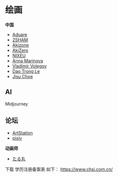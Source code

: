 # 绘画

**中国**

- [Aduare](https://twitter.com/Aduare_rp)
- [2SHAM](https://www.pixiv.net/users/43104406)
- [Akizone](https://www.pixiv.net/users/2156525)
- [AkiZero](https://linktr.ee/AkiZero)
- [NIXEU](https://twitter.com/N_I_X_E_U)
- [Anna Marinova](https://art-icon.com/en/artists/marinova-anna/)
- [Vladimir Volegov](https://volegov.com/)
- [Dao Trong Le](https://daole.artstation.com/)
- [Jisu Choe](https://jisuchoe.artstation.com/)


## AI

Midjourney

## 论坛



- [ArtStation](https://www.artstation.com)
- [pixiv](https://www.pixiv.net/)

**动画师**

- [たる丸](https://twitter.com/tarumaru0/media)



下载 学历注册备案表 如下：
https://www.chsi.com.cn/